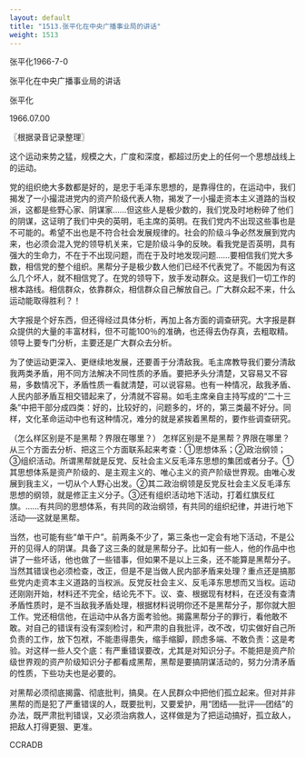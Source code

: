 ```yaml
---
layout: default
title: "1513.张平化在中央广播事业局的讲话"
weight: 1513
---
```


张平化1966-7-0

张平化在中央广播事业局的讲话

张平化

1966.07.00

〖根据录音记录整理〗

这个运动来势之猛，规模之大，广度和深度，都超过历史上的任何一个思想战线上的运动。

党的组织绝大多数都是好的，是忠于毛泽东思想的，是靠得住的，在运动中，我们揭发了一小撮混进党内的资产阶级代表人物，揭发了一小撮走资本主义道路的当权派，这都是些野心家、阴谋家……但这些人是极少数的，我们党及时地粉碎了他们的阴谋，这证明了我们中央的英明，毛主席的英明。在我们党内不出现这些事也是不可能的。希望不出也是不符合社会发展规律的。社会的阶级斗争必然发展到党内来，也必须会混入党的领导机关来，它是阶级斗争的反映。看我党是否英明，具有强大的生命力，不在于不出现问题，而在于及时地发现问题……要相信我们党大多数，相信党的整个组织。黑帮分子是极少数人他们已经不代表党了。不能因为有这么几个坏人，就不相信党了。在党的领导下，放手发动群众。这是我们一切工作的根本路线。相信群众，依靠群众，相信群众自己解放自己。广大群众起不来，什么运动能取得胜利？！

大字报是个好东西，但还得经过具体分析，再加上各方面的调查研究。大字报是群众提供的大量的丰富材料，但不可能100％的准确，也还得去伪存真，去粗取精。领导上要专门分析，主要还是广大群众去分析。

为了使运动更深入、更继续地发展，还要善于分清敌我。毛主席教导我们要分清敌我两类矛盾，用不同方法解决不同性质的矛盾。要把矛头分清楚，又容易又不容易，多数情况下，矛盾性质一看就清楚，可以说容易。也有一种情况，敌我矛盾、人民内部矛盾互相交错起来了，分清就不容易。如毛主席亲自主持写成的“二十三条”中把干部分成四类：好的，比较好的，问题多的，坏的，第三类最不好分。同样，文化革命运动中也有这种情况，难分的就是紧挨着黑帮的，要作些调查研究。

（怎么样区别是不是黑帮？界限在哪里？）    怎样区别是不是黑帮？界限在哪里？从三个方面去分析、把这三个方面联系起来考查：①思想体系；②政治纲领；③组织活动。所谓黑帮就是反党、反社会主义反毛泽东思想的集团或者分子。①其思想体系是资产阶级的、是主观主义的、唯心主义的资产阶级世界观。由唯心发展到我主义，一切从个人野心出发。②其二政治纲领是反党反社会主义反毛泽东思想的纲领，就是修正主义分子。③还有组织活动地下活动，打着红旗反红旗。……有共同的思想体系，有共同的政治纲领，有共同的组织纪律，并进行地下活动──这就是黑帮。

当然，也可能有些“单干户”。前两条不少了，第三条也一定会有地下活动，不是公开的见得人的阴谋。具备了这三条的就是黑帮分子。比如有一些人，他的作品中也讲了一些坏话，他也做了一些错事，但如果不是以上三条，还不能算是黑帮分子。当然其错误也必须检查，改正，但是不是当做人民内部矛盾来处理？重点还是搞那些党内走资本主义道路的当权派。反党反社会主义、反毛泽东思想而又当权。运动还刚刚开始，材料还不完全，结论先不下。议、查、根据现有材料，在还没有查清矛盾性质时，是不当敌我矛盾处理，根据材料说明你还不是黑帮分子，那你就大胆工作。党还相信他，在运动中从各方面考验他。揭露黑帮分子的罪行，看他敢不敢。对自己的错误有没有深刻检讨，和严肃的自我批评，改不改，切实做好自己所负责的工作，放下包袱，不能患得患失，缩手缩脚，顾虑多端、不敢负责：这是考验。对这样一些人交个底：有严重错误要改，尤其是对知识分子。不能把是资产阶级世界观的资产阶级知识分子都看成黑帮，黑帮是要搞阴谋活动的，努力分清矛盾的性质，下些功夫也是必要的。

对黑帮必须彻底揭露、彻底批判，搞臭。在人民群众中把他们孤立起来。但对并非黑帮的而是犯了严重错误的人，既要批判，又要爱护，用“团结──批评──团结”的办法，既严肃批判错误，又必须治病救人，这样做是为了把运动搞好，孤立敌人，把敌人打得更狠、更准。

CCRADB


